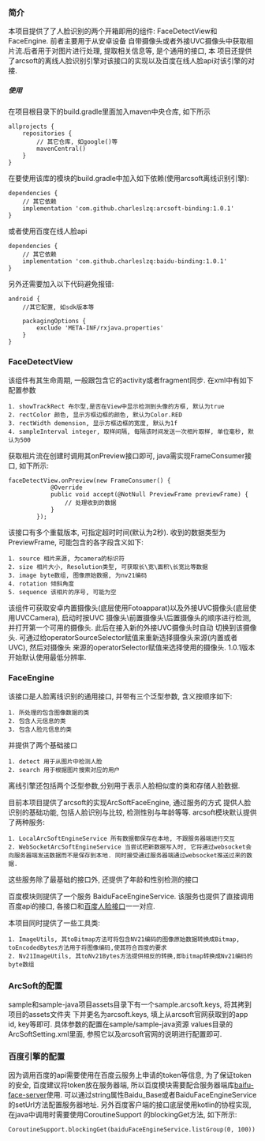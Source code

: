 ### 简介
本项目提供了了人脸识别的两个开箱即用的组件: FaceDetectView和FaceEngine. 前者主要用于从安卓设备
自带摄像头或者外接UVC摄像头中获取相片流.后者用于对图片进行处理, 提取相关信息等, 是个通用的接口, 本
项目还提供了arcsoft的离线人脸识别引擎对该接口的实现以及百度在线人脸api对该引擎的对接.

##### 使用
在项目根目录下的build.gradle里面加入maven中央仓库, 如下所示

    allprojects {
        repositories {
            // 其它仓库, 如google()等
            mavenCentral()
        }
    }

在要使用该库的模块的build.gradle中加入如下依赖(使用arcsoft离线识别引擎):

    dependencies {
        // 其它依赖
        implementation 'com.github.charleslzq:arcsoft-binding:1.0.1'
    }

或者使用百度在线人脸api


    dependencies {
        // 其它依赖
        implementation 'com.github.charleslzq:baidu-binding:1.0.1'
    }

另外还需要加入以下代码避免报错:

    android {
        //其它配置, 如sdk版本等

        packagingOptions {
            exclude 'META-INF/rxjava.properties'
        }
    }

### FaceDetectView
该组件有其生命周期, 一般跟包含它的activity或者fragment同步. 在xml中有如下配置参数

    1. showTrackRect 布尔型,是否在View中显示检测到头像的方框, 默认为true
    2. rectColor 颜色, 显示方框边框的颜色, 默认为Color.RED
    3. rectWidth demension, 显示方框边框的宽度, 默认为1f
    4. sampleInterval integer, 取样间隔, 每隔该时间发送一次相片取样, 单位毫秒, 默认为500

获取相片流在创建时调用其onPreview接口即可, java需实现FrameConsumer接口, 如下所示:

    faceDetectView.onPreview(new FrameConsumer() {
                @Override
                public void accept(@NotNull PreviewFrame previewFrame) {
                    // 处理收到的数据
                }
            });

该接口有多个重载版本, 可指定超时时间(默认为2秒). 收到的数据类型为PreviewFrame, 可能包含的各字段含义如下:

    1. source 相片来源, 为camera的标识符
    2. size 相片大小, Resolution类型, 可获取长\宽\面积\长宽比等数据
    3. image byte数组, 图像原始数据, 为nv21编码
    4. rotation 倾斜角度
    5. sequence 该相片的序号, 可能为空

该组件可获取安卓内置摄像头(底层使用Fotoapparat)以及外接UVC摄像头(底层使用UVCCamera), 启动时按UVC
摄像头\前置摄像头\后置摄像头的顺序进行检测, 并打开第一个可用的摄像头. 此后在接入新的外接UVC摄像头时自动
切换到该摄像头. 可通过给operatorSourceSelector赋值来重新选择摄像头来源(内置或者UVC), 然后对摄像头
来源的operatorSelector赋值来选择使用的摄像头. 1.0.1版本开始默认使用最低分辨率.

### FaceEngine
该接口是人脸离线识别的通用接口, 并带有三个泛型参数, 含义按顺序如下:

    1. 所处理的包含图像数据的类
    2. 包含人元信息的类
    3. 包含人脸元信息的类

并提供了两个基础接口

    1. detect 用于从图片中检测人脸
    2. search 用于根据图片搜索对应的用户

离线引擎还包括两个泛型参数,分别用于表示人脸相似度的类和存储人脸数据.

目前本项目提供了arcsoft的实现ArcSoftFaceEngine, 通过服务的方式
提供人脸识别的基础功能, 包括人脸识别与比较, 检测性别与年龄等等. arcsoft模块默认提供了两种服务:

    1. LocalArcSoftEngineService 所有数据都保存在本地, 不跟服务器端进行交互
    2. WebSocketArcSoftEngineService 当尝试把新数据写入时, 它将通过websocket会向服务器端发送数据而不是保存到本地. 同时接受通过服务器端通过websocket推送过来的数据.

这些服务除了最基础的接口外, 还提供了年龄和性别检测的接口

百度模块则提供了一个服务 BaiduFaceEngineService. 该服务也提供了直接调用百度api的接口, 各接口和[百度人脸接口](http://ai.baidu.com/docs#/Face-Java-SDK/d126963d)一一对应.

本项目同时提供了一些工具类:

    1. ImageUtils, 其toBitmap方法可将包含NV21编码的图像原始数据转换成Bitmap, toEncodedBytes方法用于将图像编码,使其符合百度的要求
    2. Nv21ImageUtils, 其toNv21Bytes方法提供相反的转换,即bitmap转换成Nv21编码的byte数组

### ArcSoft的配置
sample和sample-java项目assets目录下有一个sample.arcsoft.keys, 将其拷到项目的assets文件夹
下并更名为arcsoft.keys, 填上从arcsoft官网获取到的app id, key等即可. 具体参数的配置在sample/sample-java资源
values目录的ArcSoftSetting.xml里面, 参照它以及arcsoft官网的说明进行配置即可.

### 百度引擎的配置
因为调用百度的api需要使用在百度云服务上申请的token等信息, 为了保证token的安全, 百度建议将token放在服务器端,
所以百度模块需要配合服务器端库[baifu-face-server](https://github.com/charleslzq/baidu-face-server)使用. 可以通过string属性Baidu_Base或者BaiduFaceEngineService
的setUrl方法配置服务器地址. 另外百度客户端的接口底层使用kotlin的协程实现, 在java中调用时需要使用CoroutineSupport
的blockingGet方法, 如下所示:

    CoroutineSupport.blockingGet(baiduFaceEngineService.listGroup(0, 100))

